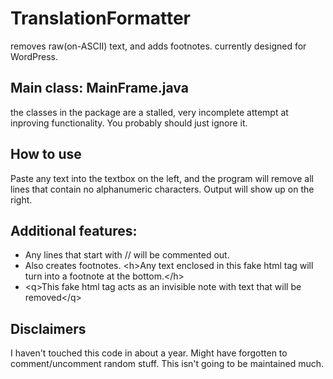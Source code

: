 # TranslationFormatter
removes raw(on-ASCII) text, and adds footnotes. currently designed for WordPress.

## Main class: MainFrame.java
the classes in the package are a stalled, very incomplete attempt at inproving functionality. You probably should just ignore it.

## How to use

Paste any text into the textbox on the left, and the program will remove all lines that contain no alphanumeric characters.
Output will show up on the right.

## Additional features:
- Any lines that start with // will be commented out.
- Also creates footnotes. &lt;h&gt;Any text enclosed in this fake html tag will turn into a footnote at the bottom.&lt;/h&gt;
- &lt;q&gt;This fake html tag acts as an invisible note with text that will be removed&lt;/q&gt;

## Disclaimers

I haven't touched this code in about a year. Might have forgotten to comment/uncomment random stuff.
This isn't going to be maintained much.
